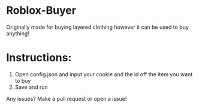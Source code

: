# Roblox-Buyer
Originally made for buying layered clothing however it can be used to buy anything!

# Instructions:
1) Open config.json and input your cookie and the id off the item you want to buy
2) Save and run

Any issues?
Make a pull request or open a issue!
